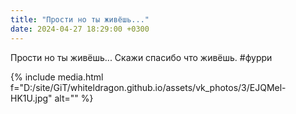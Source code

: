 ```yaml
---
title: "Прости но ты живёшь..."
date: 2024-04-27 18:29:00 +0300
---
```


Прости но ты живёшь...
Скажи спасибо что живёшь.
#фурри

{% include media.html f="D:/site/GiT/whiteldragon.github.io/assets/vk_photos/3/EJQMel-HK1U.jpg" alt="" %}
